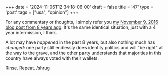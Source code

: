 +++
date = '2024-11-06T12:34:18-06:00'
draft = false
title = '47'
type = 'post'
tags = ["usa", "opinion"]
+++

For any commentary or thoughts, I simply refer you <a href="http://julianwest.me/Blog/posts/45/">my November 9, 2016 blog post from 8 years ago</a>.  It's the same identical situation, just with a 4 year intermission, I think.<br /> 

A lot may have <i>happened</i> in the past 8 years, but also nothing much has <i>changed</i>: one party still endlessly does identity politics and will "be right" all the way to the grave, and the other party understands that majorities in this country have always voted with their wallets.<br />

Rinse.  Repeat. /shrug<br />